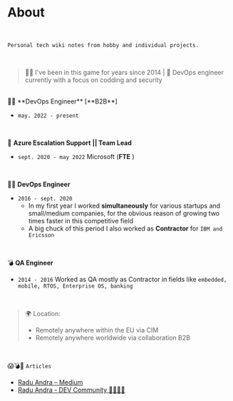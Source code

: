 # About                                 

<br />

`Personal tech wiki notes from hobby and individual projects.`

<br />

> 🧙‍♂️ I've been in this game for years since 2014  | 🚀 DevOps engineer  currently with a focus on codding and security
<br />
🧙‍♂️ **DevOps Engineer** [**B2B**]

- `may. 2022 - present`
<br />

🚀 **Azure Escalation Support** **|| Team Lead**

- `sept. 2020 - may 2022`  Microsoft (**FTE** )
<br />
 
🧙‍♂️ **DevOps Engineer** 

- `2016 - sept. 2020`
  - In my first year I worked **simultaneously** for various startups and small/medium companies, for the obvious reason of growing two times faster in this competitive field
  - A big chuck of this period I also worked as **Contractor** for `IBM and Ericsson`

<br />

💣 **QA Engineer** 

- `2014 - 2016` Worked as QA mostly as Contractor in fields like `embedded, mobile, RTOS, Enterprise OS, banking`
<br />



> 🌍 Location:
> - Remotely anywhere within the EU via CIM
> - Remotely anywhere worldwide via collaboration B2B

<br />



😱💣🤯  `Articles`

- [Radu Andra – Medium](https://medium.com/@andragabr)
- [Radu Andra - DEV Community 👩‍💻👨‍💻](https://dev.to/dummyandra)





  

